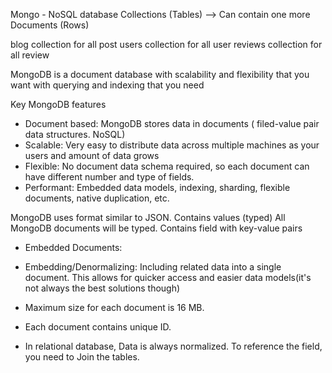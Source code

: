 Mongo - NoSQL database
Collections (Tables) --> Can contain one more Documents (Rows)

blog collection for all post
users collection for all user
reviews collection for all review

MongoDB is a document database with scalability and flexibility that you want with querying and indexing that you need

Key MongoDB features
- Document based: MongoDB stores data in documents ( filed-value pair data structures. NoSQL)
- Scalable: Very easy to distribute data across multiple machines as your users and amount of data grows
- Flexible: No document data schema required, so each document can have different number and type of fields.
- Performant: Embedded data models, indexing, sharding, flexible documents, native duplication, etc.

MongoDB uses format similar to JSON. Contains values (typed) All MongoDB documents will be typed.
Contains field with key-value pairs

- Embedded Documents:
- Embedding/Denormalizing: Including related data into a single document. This allows for quicker access and easier data models(it's not always the best solutions though)
- Maximum size for each document is 16 MB. 
- Each document contains unique ID.


- In relational database, Data is always normalized. To reference the field, you need to Join the tables.

